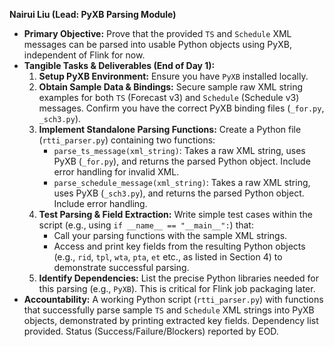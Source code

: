 **Nairui Liu (Lead: PyXB Parsing Module)**

*   **Primary Objective:** Prove that the provided `TS` and `Schedule` XML messages can be parsed into usable Python objects using PyXB, independent of Flink for now.
*   **Tangible Tasks & Deliverables (End of Day 1):**
    1.  **Setup PyXB Environment:** Ensure you have `PyXB` installed locally.
    2.  **Obtain Sample Data & Bindings:** Secure sample raw XML string examples for both `TS` (Forecast v3) and `Schedule` (Schedule v3) messages. Confirm you have the correct PyXB binding files (`_for.py`, `_sch3.py`).
    3.  **Implement Standalone Parsing Functions:** Create a Python file (`rtti_parser.py`) containing two functions:
        *   `parse_ts_message(xml_string)`: Takes a raw XML string, uses PyXB (`_for.py`), and returns the parsed Python object. Include error handling for invalid XML.
        *   `parse_schedule_message(xml_string)`: Takes a raw XML string, uses PyXB (`_sch3.py`), and returns the parsed Python object. Include error handling.
    4.  **Test Parsing & Field Extraction:** Write simple test cases within the script (e.g., using `if __name__ == "__main__":`) that:
        *   Call your parsing functions with the sample XML strings.
        *   Access and print key fields from the resulting Python objects (e.g., `rid`, `tpl`, `wta`, `pta`, `et` etc., as listed in Section 4) to demonstrate successful parsing.
    5.  **Identify Dependencies:** List the precise Python libraries needed for this parsing (e.g., `PyXB`). This is critical for Flink job packaging later.
*   **Accountability:** A working Python script (`rtti_parser.py`) with functions that successfully parse sample `TS` and `Schedule` XML strings into PyXB objects, demonstrated by printing extracted key fields. Dependency list provided. Status (Success/Failure/Blockers) reported by EOD.